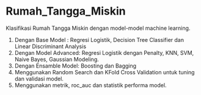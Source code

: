# Rumah_Tangga_Miskin
Klasifikasi Rumah Tangga Miskin dengan model-model machine learning.
1. Dengan Base Model : Regresi Logistik, Decision Tree Classifier dan Linear Discriminant Analysis
2. Dengan Model Advanced: Regresi Logistik dengan Penalty, KNN, SVM, Naive Bayes, Gaussian Modeling.
3. Dengan Ensamble Model: Boosting dan Bagging
4. Menggunakan Random Search dan KFold Cross Validation untuk tuning dan validasi model.
5. Menggunakan metrik, roc_auc dan statistik performa model. 
